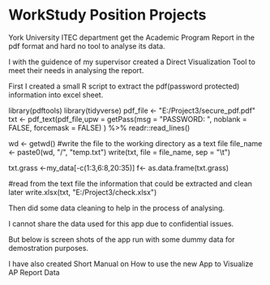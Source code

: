 # WorkStudy Position Projects

York University ITEC department get the Academic Program Report in the pdf format and hard no tool to analyse its data.

I with the guidence of my supervisor created a Direct Visualization Tool to meet their needs in analysing the report.

First I created a small R script to extract the pdf(password protected) information into excel sheet. 

library(pdftools)
library(tidyverse)
pdf_file <- "E:/Project3/secure_pdf.pdf"
txt <- pdf_text(pdf_file,upw = getPass(msg = "PASSWORD: ", noblank = FALSE, forcemask = FALSE) ) %>% readr::read_lines()

wd <- getwd()
#write the file to the working directory as a text file 
file_name <- paste0(wd, "/", "temp.txt")
write(txt, file = file_name, sep = "\t")

txt.grass <-my_data[-c(1:3,6:8,20:35)]
f<- as.data.frame(txt.grass)

#read from the text file the information that could be extracted and clean later
write.xlsx(txt, "E:/Project3/check.xlsx")

Then did some data cleaning to help in the process of analysing.

I cannot share the data used for this app due to confidential issues.

But below is screen shots of the app run with some dummy data for demostration purposes.


I have also created Short Manual on How to use the new App to Visualize AP Report Data

